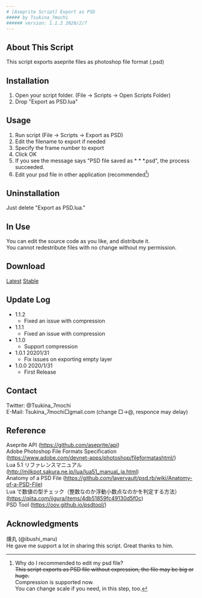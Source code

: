 ```yaml
---
# [Aseprite Script] Export as PSD
##### by Tsukina_7mochi
###### version: 1.1.2 2020/2/7
---
```


## About This Script
 This script exports aseprite files as photoshop file format (.psd)

## Installation
 1. Open your script folder.
   (File -> Scripts -> Open Scripts Folder)
 2. Drop "Export as PSD.lua"

## Usage
 1. Run script
   (File -> Scripts -> Export as PSD)
 2. Edit the filename to export if needed
 3. Specify the frame number to export
 4. Click OK
 5. If you see the message says "PSD file saved as * * *.psd", the process succeeded.
 6. Edit your psd file in other application (recommended[^1])
   
[^1]: Why do I recommended to edit my psd file?  
~~This script exports as PSD file without expression, the file may be big or huge.~~  
Compression is supported now.  
You can change scale if you need, in this step, too.

## Uninstallation
 Just delete "Export as PSD.lua."

## In Use
You can edit the source code as you like, and distribute it.  
You cannot redestribute files with no change without my permission.

## Download
[Latest](https://github.com/Tsukina-7mochi/aseprite-scripts/blob/master/psd/Export%20as%20PSD.lua)
[Stable](https://github.com/Tsukina-7mochi/aseprite-scripts/blob/master/psd/Export%20as%20psd_1.0.lua)

## Update Log
- 1.1.2
  - Fixed an issue with compression
- 1.1.1
  - Fixed an issue with compression
- 1.1.0
  - Support compression
- 1.0.1 20201/31  
  - Fix issues on exporting empty layer
- 1.0.0 2020/1/31  
  - First Release

## Contact
Twitter: @Tsukina_7mochi  
E-Mail: Tsukina_7mochi□gmail.com (change □→@, responce may delay)

## Reference
Aseprite API (https://github.com/aseprite/api)  
Adobe Photoshop File Formats Specification (https://www.adobe.com/devnet-apps/photoshop/fileformatashtml/)  
Lua 5.1 リファレンスマニュアル (http://milkpot.sakura.ne.jp/lua/lua51_manual_ja.html)  
Anatomy of a PSD File (https://github.com/layervault/psd.rb/wiki/Anatomy-of-a-PSD-File)  
Lua で数値の型チェック（整数なのか浮動小数点なのかを判定する方法） (https://qiita.com/iigura/items/4db51859fc49130d5f0c)  
PSD Tool (https://oov.github.io/psdtool/)

## Acknowledgments
燻丸 (@ibushi_maru)  
  He gave me support a lot in sharing this script. Great thanks to him.
